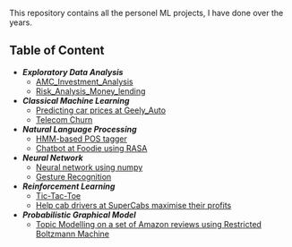 This repository contains all the personel ML projects, I have done over the years.

## Table of Content
- ***Exploratory Data Analysis***
  - [AMC_Investment_Analysis](https://github.com/Arshdeep-Singh-gill/MachineLearningProjects/tree/main/AMC_Investement_Analysis)
  - [Risk_Analysis_Money_lending](https://github.com/Arshdeep-Singh-gill/MachineLearningProjects/tree/main/Risk_Analysis_Money_lending)
- ***Classical Machine Learning***
  - [Predicting car prices at Geely_Auto](Geely_Auto)
  - [Telecom Churn](https://github.com/Arshdeep-Singh-gill/MachineLearningProjects/tree/main/Telecom_Churn)
- ***Natural Language Processing***
  - [HMM-based POS tagger](HMM-based_POS_tagger)
  - [Chatbot at Foodie using RASA](Foodie)
- ***Neural Network***
  - [Neural network using numpy](NN_Numpy)
  - [Gesture Recognition](Gesture_Recognition)
- ***Reinforcement Learning***
  - [Tic-Tac-Toe](Tic-Tac-Toe)
  - [Help cab drivers at SuperCabs maximise their profits](SuperCabs)
- ***Probabilistic Graphical Model***
  - [Topic Modelling on a set of Amazon reviews using Restricted Boltzmann Machine](TopicModelling_RBM)

 



